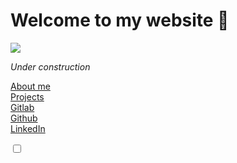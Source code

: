 
# Welcome to my website 🌊
<img src="https://external-content.duckduckgo.com/iu/?u=http%3A%2F%2Fwww.mpgh.net%2Fforum%2Fcustomavatars%2Favatar2131506_1.gif&f=1&nofb=1"
class="rabbit">

<div class="marquee"><i>Under construction</i></div>

[About me](/about)  
[Projects](/projects)  
[Gitlab](https://gitlab.com/macabrus)  
[Github](https://github.com/macabrus)  
[LinkedIn](https://www.linkedin.com/in/bernard-crnković-36b86b173/)

<input type="checkbox" id="toggle" class="toggle--checkbox" />
<label for="toggle" class="toggle--label">
  <span class="toggle--label-background"></span>
</label>
<div class="background"></div>

<!-- # TNN!! -->

<!-- <img src="https://external-content.duckduckgo.com/iu/?u=https%3A%2F%2Fgamepedia.cursecdn.com%2Fterraria_gamepedia%2F4%2F47%2FCultistAnimation.gif%3Fversion%3D098e0990b1dbe57be8b3dc04430939c9&f=1&nofb=1"> -->